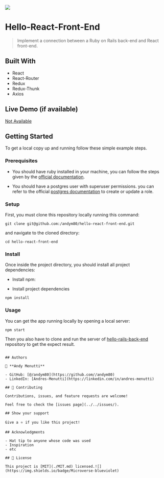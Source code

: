 ![](https://img.shields.io/badge/Microverse-blueviolet)

# Hello-React-Front-End

> Implement a connection between a Ruby on Rails back-end and React front-end.


## Built With

- React
- React-Router
- Redux
- Redux-Thunk
- Axios



## Live Demo (if available)

[Not Available](https://livedemo.com)


## Getting Started

To get a local copy up and running follow these simple example steps.

### Prerequisites

- You should have ruby installed in your machine, you can follow the steps given by the [official documentation](https://www.ruby-lang.org/en/documentation/installation/).

- You should have a postgres user with superuser permissions. you can refer to the official [postgres documentation](https://www.postgresql.org/docs/current/role-attributes.html#:~:text=To%20create%20a%20new%20database,that%20is%20already%20a%20superuser.&text=A%20role%20must%20be%20explicitly,use%20CREATE%20ROLE%20name%20CREATEDB%20.) to create or update a role.

### Setup

First, you must clone this repository locally running this command:

```
git clone git@github.com:/andym80/hello-react-front-end.git
```

and navigate to the cloned directory:

```
cd hello-react-front-end
```

### Install

Once inside the project directory, you should install all project dependencies:

- Install npm:

- Install project dependencies

```
npm install
```

### Usage

You can get the app running locally by opening a local server:

```
npm start
```
Then you also have to clone and run the server of [hello-rails-back-end](https://github.com//andym80/hello-rails-back-end) repository to get the expect result.
```

## Authors

👤 **Andy Menutti**

- GitHub: [@/andym80](https://github.com//andym80)
- LinkedIn: [Andres-Menutti](https://linkedin.com/in/andres-menutti)

## 🤝 Contributing

Contributions, issues, and feature requests are welcome!

Feel free to check the [issues page](../../issues/).

## Show your support

Give a ⭐️ if you like this project!

## Acknowledgments

- Hat tip to anyone whose code was used
- Inspiration
- etc

## 📝 License

This project is [MIT](./MIT.md) licensed.![](https://img.shields.io/badge/Microverse-blueviolet)
